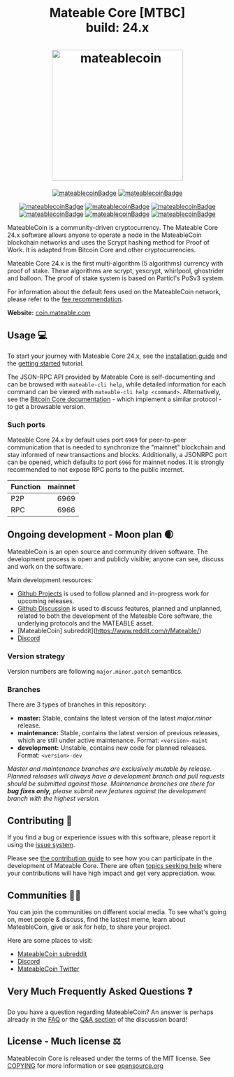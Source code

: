 <h1 align="center">
Mateable Core [MTBC]
<br>
build: 24.x
<br/><br/>
<img src="https://64.media.tumblr.com/230b42ccd0bbc026d5b1258bb8a8f92c/4fe9f521c4196e49-e7/s540x810/4e419bef2010b24459e969c46eaa4b9e20e710fd.pnj" alt="mateablecoin" width="300"/>
</h1>


<div align="center">

[![mateablecoinBadge](https://img.shields.io/badge/Mateable-coin-blueviolet.svg)](https://coin.mateable.com) [![mateablecoinBadge](https://img.shields.io/badge/MateableCoin-MTBC-blueviolet.svg)](https://coin.mateable.com) 

[![mateablecoinBadge](https://img.shields.io/badge/PoS-blueviolet.svg)](https://coin.mateable.com) [![mateablecoinBadge](https://img.shields.io/badge/scrypt-blueviolet.svg)](https://coin.mateable.com) [![mateablecoinBadge](https://img.shields.io/badge/yescrypt-R8-blueviolet.svg)](https://coin.mateable.com) [![mateablecoinBadge](https://img.shields.io/badge/whirlpool-blueviolet.svg)](https://coin.mateable.com) [![mateablecoinBadge](https://img.shields.io/badge/ghostrider-blueviolet.svg)](https://coin.mateable.com) [![mateablecoinBadge](https://img.shields.io/badge/balloon-blueviolet.svg)](https://coin.mateable.com)

</div>




MateableCoin is a community-driven cryptocurrency. The Mateable Core 24.x software allows anyone to operate a node in the MateableCoin blockchain networks and uses the Scrypt hashing method for Proof of Work. It is adapted from Bitcoin Core and other cryptocurrencies.

Mateable Core 24.x is the first multi-algorithm (5 algorithms) currency with proof of stake. These algorithms are scrypt, yescrypt, whirlpool, ghostrider and balloon. The proof of stake system is based on Particl's PoSv3 system.

For information about the default fees used on the MateableCoin network, please
refer to the [fee recommendation](doc/fee-recommendation.md).

**Website:** [coin.mateable.com](https://coin.mateable.com) 

## Usage 💻

To start your journey with Mateable Core 24.x, see the [installation guide](INSTALL.md) and the [getting started](doc/getting-started.md) tutorial.

The JSON-RPC API provided by Mateable Core is self-documenting and can be browsed with `mateable-cli help`, while detailed information for each command can be viewed with `mateable-cli help <command>`. Alternatively, see the [Bitcoin Core documentation](https://developer.bitcoin.org/reference/rpc/) - which implement a similar protocol - to get a browsable version.

### Such ports

Mateable Core 24.x by default uses port `6969` for peer-to-peer communication that
is needed to synchronize the "mainnet" blockchain and stay informed of new
transactions and blocks. Additionally, a JSONRPC port can be opened, which
defaults to port `6966` for mainnet nodes. It is strongly recommended to not
expose RPC ports to the public internet.

| Function | mainnet | 
| :------- | ------: | 
| P2P      |   6969 |   
| RPC      |   6966 |  

## Ongoing development - Moon plan 🌒

MateableCoin is an open source and community driven software. The development
process is open and publicly visible; anyone can see, discuss and work on the
software.

Main development resources:

* [Github Projects](https://github.com/mateable) is used to
  follow planned and in-progress work for upcoming releases.
* [Github Discussion](https://github.com/mateable/mateablecoin-24.x/discussions) is used
  to discuss features, planned and unplanned, related to both the development of
  the Mateable Core software, the underlying protocols and the MATEABLE asset.  
* [MateableCoin]  subreddit](https://www.reddit.com/r/Mateable/)
* [Discord](https://discord.com/invite/9TF5QkTwFA)

### Version strategy
Version numbers are following ```major.minor.patch``` semantics.

### Branches
There are 3 types of branches in this repository:

- **master:** Stable, contains the latest version of the latest *major.minor* release.
- **maintenance:** Stable, contains the latest version of previous releases, which are still under active maintenance. Format: ```<version>-maint```
- **development:** Unstable, contains new code for planned releases. Format: ```<version>-dev```

*Master and maintenance branches are exclusively mutable by release. Planned*
*releases will always have a development branch and pull requests should be*
*submitted against those. Maintenance branches are there for **bug fixes only,***
*please submit new features against the development branch with the highest version.*

## Contributing 🤝

If you find a bug or experience issues with this software, please report it
using the [issue system](https://github.com/mateable/mateablecoin-24.x/issues/new?assignees=&labels=bug&template=bug_report.md&title=%5Bbug%5D+).

Please see [the contribution guide](CONTRIBUTING.md) to see how you can
participate in the development of Mateable Core. There are often
[topics seeking help](https://github.com/mateable/mateablecoin-24.x/labels/help%20wanted)
where your contributions will have high impact and get very appreciation. wow.

## Communities 🚀🍾

You can join the communities on different social media.
To see what's going on, meet people & discuss, find the lastest meme, learn
about MateableCoin, give or ask for help, to share your project.

Here are some places to visit:

* [MateableCoin subreddit](https://www.reddit.com/r/mateable/)
* [Discord](https://discord.com/invite/9TF5QkTwFA)
* [MateableCoin Twitter](https://twitter.com/mateable)

## Very Much Frequently Asked Questions ❓

Do you have a question regarding MateableCoin? An answer is perhaps already in the
[FAQ](doc/FAQ.md) or the
[Q&A section](https://github.com/mateable/mateablecoin-24.x/discussions/categories/q-a)
of the discussion board!

## License - Much license ⚖️
Mateablecoin Core is released under the terms of the MIT license. See
[COPYING](COPYING) for more information or see
[opensource.org](https://opensource.org/licenses/MIT)

